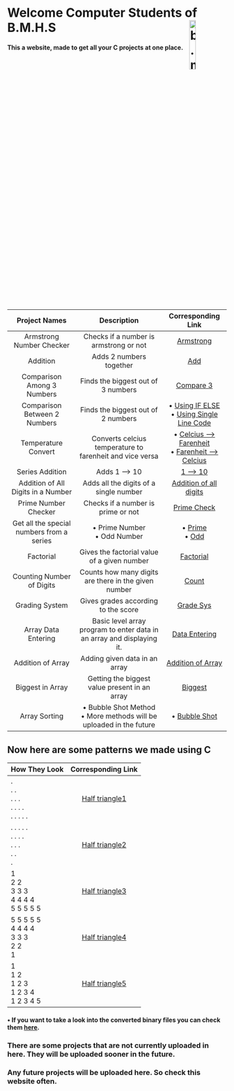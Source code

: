 <h1>Welcome Computer Students of B.M.H.S<img align="right" src="https://drive.google.com/uc?export=view&id=17sr1RmLEn5_OxGfGa6AOkRAyETR6JRgu" style="height:17%; width: 17%;" alt="b.m.h.s logo"></h1>

#### This a website, made to get all your C projects at one place.

| Project Names | Description | Corresponding Link |
| :----: | :----: | :----: |
| Armstrong Number Checker | Checks if a number is armstrong or not | [Armstrong](https://github.com/B-M-H-S-Class-XII-Computer-Projects/School_Projects_C/blob/main/src/Armstrong_num.c) |
|Addition|Adds 2 numbers together|[Add](https://github.com/B-M-H-S-Class-XII-Computer-Projects/School_Projects_C/blob/main/src/add2Numbers.c)|
| Comparison Among 3 Numbers | Finds the biggest out of 3 numbers | [Compare 3](https://github.com/B-M-H-S-Class-XII-Computer-Projects/School_Projects_C/blob/main/src/Compare_3_nums.c) |
|Comparison Between 2 Numbers|Finds the biggest out of 2 numbers|• [Using IF ELSE](https://github.com/B-M-H-S-Class-XII-Computer-Projects/School_Projects_C/blob/main/src/compare2NosIfElse.c)<br>• [Using Single Line Code](https://github.com/B-M-H-S-Class-XII-Computer-Projects/School_Projects_C/blob/main/src/compare2NosSingleLine.c)|
|Temperature Convert|Converts celcius temperature to farenheit and vice versa|• [Celcius --> Farenheit](https://github.com/B-M-H-S-Class-XII-Computer-Projects/School_Projects_C/blob/main/src/celsiusToFahrenheit.c)<br>• [Farenheit --> Celcius](https://github.com/B-M-H-S-Class-XII-Computer-Projects/School_Projects_C/blob/main/src/fahrenheitToCelsius.c)|
|Series Addition|Adds 1 --> 10|[1 --> 10](https://github.com/B-M-H-S-Class-XII-Computer-Projects/School_Projects_C/blob/main/src/Sum_of_1_to_10.c)|
|Addition of All Digits in a Number|Adds all the digits of a single number|[Addition of all digits](https://github.com/B-M-H-S-Class-XII-Computer-Projects/School_Projects_C/blob/main/src/Sum_of_all_digits_in_a_num.c)|
|Prime Number Checker|Checks if a number is prime or not|[Prime Check](https://github.com/B-M-H-S-Class-XII-Computer-Projects/School_Projects_C/blob/main/src/Prime_num_check.c)|
|Get all the special numbers from a series|• Prime Number<br>• Odd Number|• [Prime](https://github.com/B-M-H-S-Class-XII-Computer-Projects/School_Projects_C/blob/main/src/Getting_all_primes_in_a_series.c)<br>• [Odd](https://github.com/B-M-H-S-Class-XII-Computer-Projects/School_Projects_C/blob/main/src/Getting_all_odds_in_a_series.c)|
|Factorial|Gives the factorial value of a given number|[Factorial](https://github.com/B-M-H-S-Class-XII-Computer-Projects/School_Projects_C/blob/main/src/Factorial_of_a_given_num.c)|
|Counting Number of Digits|Counts how many digits are there in the given number|[Count](https://github.com/B-M-H-S-Class-XII-Computer-Projects/School_Projects_C/blob/main/src/Counting_noOfDigits_in_a_number.c)|
|Grading System|Gives grades according to the score|[Grade Sys](https://github.com/B-M-H-S-Class-XII-Computer-Projects/School_Projects_C/blob/main/src/GradeSys.c)|
|Array Data Entering|Basic level array program to enter data in an array and displaying it.|[Data Entering](https://github.com/B-M-H-S-Class-XII-Computer-Projects/School_Projects_C/blob/main/src/Data_fill_in_array_and_display.c)|
|Addition of Array|Adding given data in an array|[Addition of Array](https://github.com/B-M-H-S-Class-XII-Computer-Projects/School_Projects_C/blob/main/src/Sum_of_an_array.c)|
|Biggest in Array|Getting the biggest value present in an array|[Biggest](https://github.com/B-M-H-S-Class-XII-Computer-Projects/School_Projects_C/blob/main/src/Find_biggest_in_array.c)|
|Array Sorting|• Bubble Shot Method <br> • More methods will be uploaded in the future|• [Bubble Shot](https://github.com/B-M-H-S-Class-XII-Computer-Projects/School_Projects_C/blob/main/src/Sorting_array_bubble_shot.c)|
## Now here are some patterns we made using C
| How They Look | Corresponding Link |
| :---- | :----: |
|.<br>. .<br>. . .<br>. . . .<br>. . . . .|[Half triangle1](https://github.com/B-M-H-S-Class-XII-Computer-Projects/School_Projects_C/blob/main/src/Patterns_SRC/Half_triangle1.c)|
|. . . . .<br>. . . .<br>. . .<br>. .<br>.|[Half triangle2](https://github.com/B-M-H-S-Class-XII-Computer-Projects/School_Projects_C/blob/main/src/Patterns_SRC/Half_triangle2.c)|
|1<br>2 2<br>3 3 3<br>4 4 4 4<br>5 5 5 5 5|[Half triangle3](https://github.com/B-M-H-S-Class-XII-Computer-Projects/School_Projects_C/blob/main/src/Patterns_SRC/Half_triangle3.c)|
|5 5 5 5 5<br>4 4 4 4<br>3 3 3<br>2 2<br>1|[Half triangle4](https://github.com/B-M-H-S-Class-XII-Computer-Projects/School_Projects_C/blob/main/src/Patterns_SRC/Half_triangle4.c)|
|1<br>1 2<br>1 2 3<br>1 2 3 4<br>1 2 3 4 5|[Half triangle5](https://github.com/B-M-H-S-Class-XII-Computer-Projects/School_Projects_C/blob/main/src/Patterns_SRC/Half_triangle5.c)|
#### • If you want to take a look into the converted binary files you can check them [here](https://github.com/B-M-H-S-Class-XII-Computer-Projects/School_Projects_C/tree/main/Binaries).
### There are some projects that are not currently uploaded in here. They will be uploaded sooner in the future.
### Any future projects will be uploaded here. So check this website often.